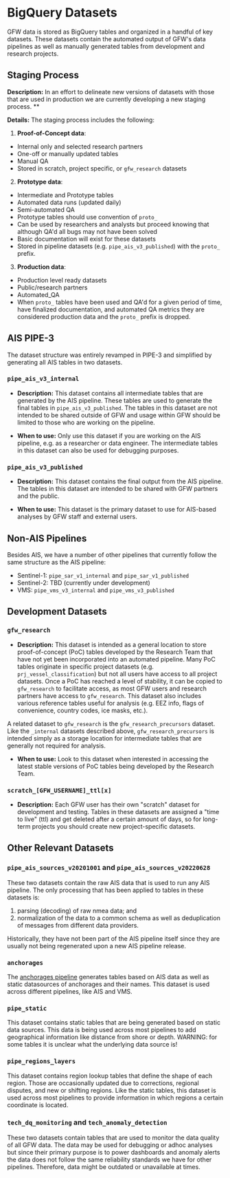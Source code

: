 # BigQuery Datasets

GFW data is stored as BigQuery tables and organized in a handful of key datasets. These datasets contain the automated output of GFW's data pipelines as well as manually generated tables from development and research projects.

## Staging Process

**Description:** In an effort to delineate new versions of datasets with those that are used in production we are currently developing a new staging process.
** 

**Details:** The staging process includes the following:

 1. **Proof-of-Concept data**: 
 * Internal only and selected research partners
 * One-off or manually updated tables
 * Manual QA
 * Stored in scratch, project specific, or `gfw_research` datasets

 2. **Prototype data**: 
 * Intermediate and Prototype tables
 * Automated data runs (updated daily)
 * Semi-automated QA
 * Prototype tables should use convention of `proto_`
 * Can be used by researchers and analysts but proceed knowing that although QA'd all bugs may not have been solved
 * Basic documentation will exist for these datasets
 * Stored in pipeline datasets (e.g. `pipe_ais_v3_published`) with the `proto_` prefix.

 3. **Production data**: 
 * Production level ready datasets
 * Public/research partners
 * Automated_QA
 * When `proto_` tables have been used and QA'd for a given period of time, have finalized documentation, and automated QA metrics they are considered production data and the `proto_` prefix is dropped.

## AIS PIPE-3

The dataset structure was entirely revamped in PIPE-3 and simplified by generating all AIS tables in two datasets.

### `pipe_ais_v3_internal`

+ **Description:** This dataset contains all intermediate tables that are generated by the AIS pipeline. These tables are used to generate the final tables in `pipe_ais_v3_published`. The tables in this dataset are not intended to be shared outside of GFW and usage within GFW should be limited to those who are working on the pipeline.

+ **When to use:** Only use this dataset if you are working on the AIS pipeline, e.g. as a researcher or data engineer. The intermediate tables in this dataset can also be used for debugging purposes.

### `pipe_ais_v3_published`

+ **Description:** This dataset contains the final output from the AIS pipeline. The tables in this dataset are intended to be shared with GFW partners and the public.

+ **When to use:** This dataset is the primary dataset to use for AIS-based analyses by GFW staff and external users.

## Non-AIS Pipelines

Besides AIS, we have a number of other pipelines that currently follow the same structure as the AIS pipeline:

+ Sentinel-1: `pipe_sar_v1_internal` and `pipe_sar_v1_published`
+ Sentinel-2: TBD (currently under development)
+ VMS: `pipe_vms_v3_internal` and `pipe_vms_v3_published`


## Development Datasets

### `gfw_research`

+ **Description:**  This dataset is intended as a general location to store proof-of-concept (PoC) tables developed by the Research Team that have not yet been incorporated into an automated pipeline. Many PoC tables originate in specific project datasets (e.g. `prj_vessel_classification`) but not all users have access to all project datasets. Once a PoC has reached a level of stability, it can be copied to `gfw_research` to facilitate access, as most GFW users and research partners have access to `gfw_research`. This dataset also includes various reference tables useful for analysis (e.g. EEZ info, flags of convenience, country codes, ice masks, etc.). 

A related dataset to `gfw_research` is the `gfw_research_precursors` dataset. Like the `_internal` datasets described above, `gfw_research_precursors` is intended simply as a storage location for intermediate tables that are generally not required for analysis.

+ **When to use:** Look to this dataset when interested in accessing the latest stable versions of PoC tables being developed by the Research Team. 

### `scratch_[GFW_USERNAME]_ttl[x]`
+ **Description:** Each GFW user has their own "scratch" dataset for development and testing. Tables in these datasets are assigned a "time to live" (ttl) and get deleted after a certain amount of days, so for long-term projects you should create new project-specific datasets.

## Other Relevant Datasets

### `pipe_ais_sources_v20201001` and `pipe_ais_sources_v20220628`

These two datasets contain the raw AIS data that is used to run any AIS pipeline. The only processing that has been applied to tables in these datasets is:
1. parsing (decoding) of raw nmea data; and
2. normalization of the data to a common schema as well as deduplication of messages from different data providers.

Historically, they have not been part of the AIS pipeline itself since they are usually not being regenerated upon a new AIS pipeline release.

### `anchorages`

The [anchorages pipeline](https://github.com/GlobalFishingWatch/anchorages_pipeline) generates tables based on AIS data as well as static datasources of anchorages and their names. This dataset is used across different pipelines, like AIS and VMS.

### `pipe_static`

This dataset contains static tables that are being generated based on static data sources. This data is being used across most pipelines to add geographical information like distance from shore or depth. WARNING: for some tables it is unclear what the underlying data source is!

### `pipe_regions_layers`

This dataset contains region lookup tables that define the shape of each region. Those are occasionally updated due to corrections, regional disputes, and new or shifting regions. Like the static tables, this dataset is used across most pipelines to provide information in which regions a certain coordinate is located.

### `tech_dq_monitoring` and `tech_anomaly_detection`

These two datasets contain tables that are used to monitor the data quality of all GFW data. The data may be used for debugging or adhoc analyses but since their primary purpose is to power dashboards and anomaly alerts the data does not follow the same reliability standards we have for other pipelines. Therefore, data might be outdated or unavailable at times.
